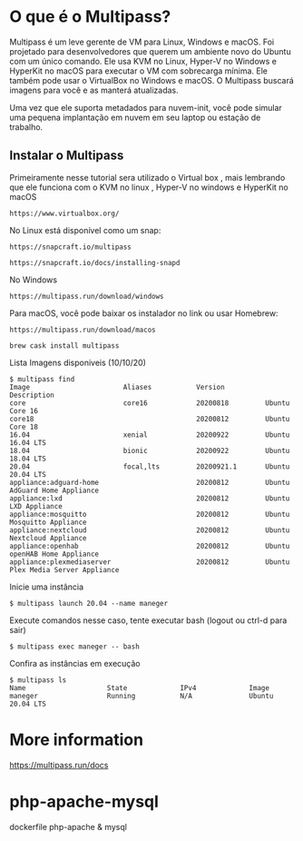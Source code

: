 # O que é o Multipass?

Multipass é um leve gerente de VM para Linux, Windows e macOS. Foi projetado para desenvolvedores que querem um ambiente novo do Ubuntu com um único comando. Ele usa KVM no Linux, Hyper-V no Windows e HyperKit no macOS para executar o VM com sobrecarga mínima. Ele também pode usar o VirtualBox no Windows e macOS. O Multipass buscará imagens para você e as manterá atualizadas.

Uma vez que ele suporta metadados para nuvem-init, você pode simular uma pequena implantação em nuvem em seu laptop ou estação de trabalho.

## Instalar o  Multipass

Primeiramente nesse tutorial sera utilizado o Virtual box , mais lembrando que ele funciona com o KVM no linux , Hyper-V no windows e HyperKit no macOS
```
https://www.virtualbox.org/
```
No Linux está disponível como um snap:
```
https://snapcraft.io/multipass
```
```
https://snapcraft.io/docs/installing-snapd
```

No Windows 
```
https://multipass.run/download/windows
```
Para macOS, você pode baixar os instalador no link ou usar Homebrew:
```
https://multipass.run/download/macos
```
```
brew cask install multipass
```
Lista Imagens disponiveis (10/10/20)
```
$ multipass find
Image                       Aliases           Version          Description
core                        core16            20200818         Ubuntu Core 16
core18                                        20200812         Ubuntu Core 18
16.04                       xenial            20200922         Ubuntu 16.04 LTS
18.04                       bionic            20200922         Ubuntu 18.04 LTS
20.04                       focal,lts         20200921.1       Ubuntu 20.04 LTS
appliance:adguard-home                        20200812         Ubuntu AdGuard Home Appliance
appliance:lxd                                 20200812         Ubuntu LXD Appliance
appliance:mosquitto                           20200812         Ubuntu Mosquitto Appliance
appliance:nextcloud                           20200812         Ubuntu Nextcloud Appliance
appliance:openhab                             20200812         Ubuntu openHAB Home Appliance
appliance:plexmediaserver                     20200812         Ubuntu Plex Media Server Appliance
```

Inicie uma instância
```
$ multipass launch 20.04 --name maneger
```

Execute comandos nesse caso, tente executar bash (logout ou ctrl-d para sair)
```
$ multipass exec maneger -- bash
 ```

Confira as instâncias em execução
```
$ multipass ls
Name                    State             IPv4             Image
maneger                 Running           N/A              Ubuntu 20.04 LTS
```

# More information
https://multipass.run/docs





# php-apache-mysql
dockerfile php-apache &amp; mysql


